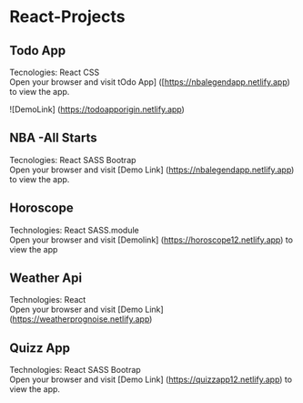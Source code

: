 # React-Projects

## Todo App
Tecnologies: React CSS
<br/>
Open your browser and visit tOdo App] ([https://nbalegendapp.netlify.app) to view the app.

![DemoLink] (https://todoapporigin.netlify.app)

## NBA -All Starts
Tecnologies: React SASS Bootrap
<br/>
Open your browser and visit [Demo Link] (https://nbalegendapp.netlify.app) to view the app.

## Horoscope
Technologies: React SASS.module 
<br/>
Open your browser and visit [Demolink] (https://horoscope12.netlify.app) to view the app

## Weather Api

Technologies: React 
<br/>
 Open your browser and visit  [Demo Link] (https://weatherprognoise.netlify.app)

## Quizz App
Technologies: React SASS Bootrap
<br/>
Open your browser and visit [Demo Link] (https://quizzapp12.netlify.app) to view the app.
